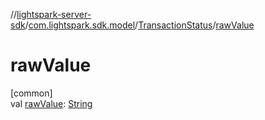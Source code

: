 //[lightspark-server-sdk](../../../index.md)/[com.lightspark.sdk.model](../index.md)/[TransactionStatus](index.md)/[rawValue](raw-value.md)

# rawValue

[common]\
val [rawValue](raw-value.md): [String](https://kotlinlang.org/api/latest/jvm/stdlib/kotlin/-string/index.html)
